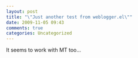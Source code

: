 ```yaml
---
layout: post
title: "\"Just another test from weblogger.el\""
date: 2009-11-05 09:43
comments: true
categories: Uncategorized
---
```

It seems to work with MT too...
